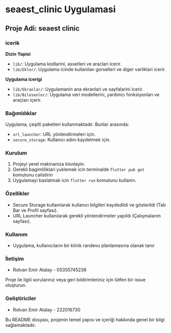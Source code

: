 # seaest_clinic Uygulamasi


## Proje Adi: seaest clinic

### icerik

**Dizin Yapisi**

- `lib/`: Uygulama kodlarini, assetleri ve araclari icerir.
- `lib/Ekler/`: Uygulama icinde kullanilan gorselleri ve diger varliklari icerir.

**Uygulama icerigi**

- `lib/Ekranlar/`: Uygulamanin ana ekranlari ve sayfalarini icerir.
- `lib/Bilesenler/`: Uygulama veri modellerini, yardımcı fonksiyonları ve araçları içerir.

### Bağımlılıklar

Uygulama, çeşitli paketleri kullanmaktadır. Bunlar arasında:

- `url_launcher`: URL yönlendirmeleri için.
- `secure_storage`: Kullanıcı adını kaydetmek için.

### Kurulum

1. Projeyi yerel makinaniza klonlayin.
2. Gerekli bagimliliklari yuklemek icin terminalde `flutter pub get` komutunu calistirin
3. Uygulamayi baslatmak icin `flutter run` komutunu kullanin.

### Özellikler

- Secure Storage kullanılarak kullanıcı bilgileri kaydedildi ve gösterildi (Tab Bar ve Profil sayfası).
- URL Launcher kullanılarak gerekli yönlendirmeler yapıldı (Çalışmalarım sayfası).

### Kullanım

- Uygulama, kullanıcıların bir klinik randevu planlamasına olanak tanır


### İletişim

- Rıdvan Emir Atalay - 05355745236 

Proje ile ilgili sorularınız veya geri bildirimleriniz için lütfen bir issue oluşturun.

### Geliştiriciler
- Rıdvan Emir Atalay - 222016730

Bu README dosyası, projenin temel yapısı ve içeriği hakkında genel bir bilgi sağlamaktadır.
